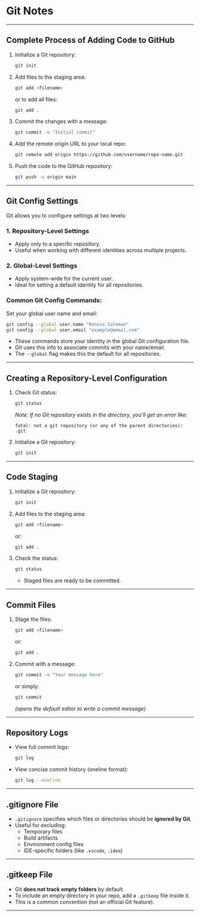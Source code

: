 # Git Notes

---

## Complete Process of Adding Code to GitHub

1. Initialize a Git repository:
   ```bash
   git init
   ```

2. Add files to the staging area:
   ```bash
   git add <filename>
   ```
   or to add all files:
   ```bash
   git add .
   ```

3. Commit the changes with a message:
   ```bash
   git commit -m "Initial commit"
   ```

4. Add the remote origin URL to your local repo:
   ```bash
   git remote add origin https://github.com/username/repo-name.git
   ```

5. Push the code to the GitHub repository:
   ```bash
   git push -u origin main
   ```

---

## Git Config Settings

Git allows you to configure settings at two levels:

### 1. Repository-Level Settings
- Apply only to a specific repository.
- Useful when working with different identities across multiple projects.

### 2. Global-Level Settings
- Apply system-wide for the current user.
- Ideal for setting a default identity for all repositories.

### Common Git Config Commands:
Set your global user name and email:
```bash
git config --global user.name "Ronnie Coleman"
git config --global user.email "example@email.com"
```

- These commands store your identity in the global Git configuration file.
- Git uses this info to associate commits with your name/email.
- The `--global` flag makes this the default for all repositories.

---

## Creating a Repository-Level Configuration

1. Check Git status:
   ```bash
   git status
   ```
    *Note: If no Git repository exists in the directory, you'll get an error like:*
   ```
   fatal: not a git repository (or any of the parent directories): .git
   ```

2. Initialize a Git repository:
   ```bash
   git init
   ```

---

## Code Staging

1. Initialize a Git repository:
   ```bash
   git init
   ```

2. Add files to the staging area:
   ```bash
   git add <filename>
   ```
   or:
   ```bash
   git add .
   ```

3. Check the status:
   ```bash
   git status
   ```
   - Staged files are ready to be committed.

---

## Commit Files

1. Stage the files:
   ```bash
   git add <filename>
   ```
   or:
   ```bash
   git add .
   ```

2. Commit with a message:
   ```bash
   git commit -m "Your message here"
   ```

   or simply:
   ```bash
   git commit
   ```
   *(opens the default editor to write a commit message)*

---

## Repository Logs

- View full commit logs:
  ```bash
  git log
  ```

- View concise commit history (oneline format):
  ```bash
  git log --oneline
  ```

---

## .gitignore File

- `.gitignore` specifies which files or directories should be **ignored by Git**.
- Useful for excluding:
  - Temporary files
  - Build artifacts
  - Environment config files
  - IDE-specific folders (like `.vscode`, `.idea`)

---

## .gitkeep File

- Git **does not track empty folders** by default.
- To include an empty directory in your repo, add a `.gitkeep` file inside it.
- This is a common convention (not an official Git feature).

---

